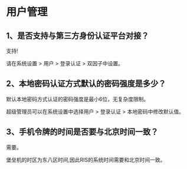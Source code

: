 # 用户管理

## 1、是否支持与第三方身份认证平台对接？

支持!

请在系统设置 > 用户 > 登录认证 > 双因子中设置。

## 2、本地密码认证方式默认的密码强度是多少？

默认本地密码方式认证的密码强度是最小6位，无复杂度限制。

超级管理员可以在系统设置中选择用户 > 登录认证 > 本地密码中修改默认值。

## 3、手机令牌的时间是否要与北京时间一致？

需要。

堡垒机的时区为东八区时间,因此RIS的系统时间需要和北京时间一致。
